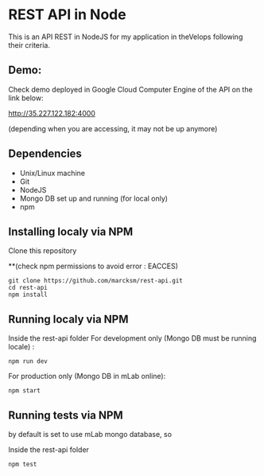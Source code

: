 
# REST API in Node
This is an API REST in NodeJS for my application in theVelops following their criteria.

## Demo:

Check demo deployed in Google Cloud Computer Engine of the API on the link below:

http://35.227.122.182:4000

(depending when you are accessing, it may not be up anymore)

## Dependencies

* Unix/Linux machine
* Git
* NodeJS
* Mongo DB set up and running (for local only)
* npm

## Installing localy via NPM

Clone this repository

**(check npm permissions to avoid error : EACCES)
```
git clone https://github.com/marcksm/rest-api.git
cd rest-api
npm install
```
## Running localy via NPM

Inside the rest-api folder
For development only (Mongo DB must be running locale) :
```
npm run dev
```
For production only (Mongo DB in mLab online):
```
npm start
```
## Running tests via NPM

by default is set to use mLab mongo database, so 

Inside the rest-api folder
```
npm test
```

